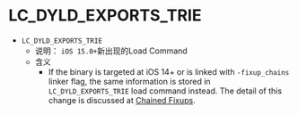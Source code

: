 # LC_DYLD_EXPORTS_TRIE

* `LC_DYLD_EXPORTS_TRIE`
  * 说明： `iOS 15.0+`新出现的Load Command
  * 含义
    * If the binary is targeted at iOS 14+ or is linked with `-fixup_chains` linker flag, the same information is stored in `LC_DYLD_EXPORTS_TRIE` load command instead. The detail of this change is discussed at [Chained Fixups](https://github.com/qyang-nj/llios/blob/main/dynamic_linking/chained_fixups.md).

